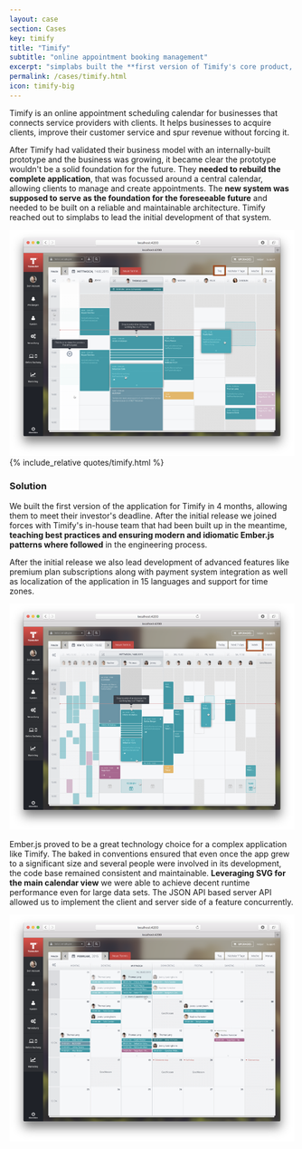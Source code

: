 ```yaml
---
layout: case
section: Cases
key: timify
title: "Timify"
subtitle: "online appointment booking management"
excerpt: "simplabs built the **first version of Timify's core product, providing them with a solid foundation** for the future. The newly built in-house engineering team was able to pick that up and continue development afterwards."
permalink: /cases/timify.html
icon: timify-big
---
```


<div class="row content-section">
  <div class="col-xs-12 col-sm-6 col-sm-push-6 col-md-5 offset-md-1 col-md-push-5">
    <p>Timify is an online appointment scheduling calendar for businesses that connects service providers with clients. It helps businesses to acquire clients, improve their customer service and spur revenue without forcing it.</p>
    <p>After Timify had validated their business model with an internally-built prototype and the business was growing, it became clear the prototype wouldn't be a solid foundation for the future. They <strong>needed to rebuild the complete application</strong>, that was focussed around a central calendar, allowing clients to manage and create appointments. The <strong>new system was supposed to serve as the foundation for the foreseeable future</strong> and needed to be built on a reliable and maintainable architecture. Timify reached out to simplabs to lead the initial development of that system.</p>
  </div>
  <div class="col-xs-10 offset-xs-1 col-sm-6 offset-sm-0 col-sm-pull-6 col-md-5 offset-md-1">
    <img src="/images/cases/timify/daily-view.png" class="img-fluid" alt="Daily view">
  </div>
</div>

<div class="secondary-banner wide-banner quote-banner">
  <div class="container">
    <div class="row content-section">
      <div class="col-xs-12 col-md-10 offset-md-1">
        {% include_relative quotes/timify.html %}
      </div>
    </div>
  </div>
</div>

<div class="row content-section">
  <div class="col-xs-12 col-sm-6 col-md-5 offset-md-1">
    <h3>Solution</h3>
    <p>We built the first version of the application for Timify in 4 months, allowing them to meet their investor's deadline. After the initial release we joined forces with Timify's in-house team that had been built up in the meantime, <strong>teaching best practices and ensuring modern and idiomatic Ember.js patterns where followed</strong> in the engineering process.</p>
    <p>After the initial release we also lead development of advanced features like premium plan subscriptions along with payment system integration as well as localization of the application in 15 languages and support for time zones. </p>
  </div>
  <div class="col-xs-12 col-sm-6 col-md-5">
    <img src="/images/cases/timify/weekly-view.png" class="img-fluid" alt="Weekly view">
  </div>
</div>

<div class="row content-section">
  <div class="col-xs-12 col-sm-6 col-sm-push-6 col-md-5 offset-md-1 col-md-push-5">
    <p>Ember.js proved to be a great technology choice for a complex application like Timify. The baked in conventions ensured that even once the app grew to a significant size and several people were involved in its development, the code base remained consistent and maintainable. <strong>Leveraging SVG for the main calendar view</strong> we were able to achieve decent runtime performance even for large data sets. The JSON API based server API allowed us to implement the client and server side of a feature concurrently.</p>
  </div>
  <div class="col-xs-10 offset-xs-1 col-sm-6 offset-sm-0 col-sm-pull-6 col-md-5 offset-md-1">
    <img src="/images/cases/timify/monthly-view.png" class="img-fluid" alt="Monthly view">
  </div>
</div>
